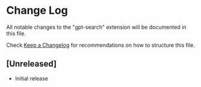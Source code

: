 # Change Log

All notable changes to the "gpt-search" extension will be documented in this file.

Check [Keep a Changelog](http://keepachangelog.com/) for recommendations on how to structure this file.

## [Unreleased]

- Initial release